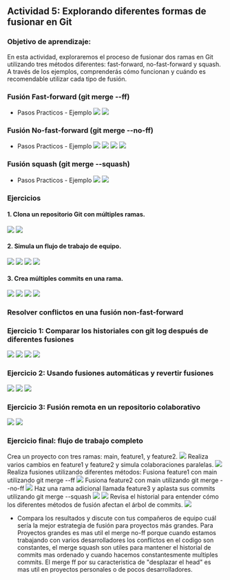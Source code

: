 ## **Actividad 5: Explorando diferentes formas de fusionar en Git**

### **Objetivo de aprendizaje:**  

En esta actividad, exploraremos el proceso de fusionar dos ramas en Git utilizando tres métodos diferentes: fast-forward, no-fast-forward y squash. A través de los ejemplos, comprenderás cómo funcionan y cuándo es recomendable utilizar cada tipo de fusión.

### Fusión Fast-forward (git merge --ff)
- Pasos Practicos - Ejemplo
![](imagenes/actividad5/EjemploFastForward1.PNG)
![](imagenes/actividad5/EjemploFastForward2.PNG)

### Fusión No-fast-forward (git merge --no-ff)
- Pasos Practicos - Ejemplo
![](imagenes/actividad5/EjemploNoFastForward1.PNG)
![](imagenes/actividad5/EjemploNoFastForward2.PNG)
![](imagenes/actividad5/EjemploNoFastForward3.PNG)
![](imagenes/actividad5/EjemploNoFastForward4.PNG)

### Fusión squash (git merge --squash)
- Pasos Practicos - Ejemplo
![](imagenes/actividad5/EjemploSquash1.PNG)
![](imagenes/actividad5/EjemploSquash2.PNG)

### Ejercicios
#### 1. Clona un repositorio Git con múltiples ramas.
![](imagenes/actividad5/e1_1.png)
![](imagenes/actividad5/e1_2.png)
#### 2. Simula un flujo de trabajo de equipo.
![](imagenes/actividad5/e2_1.png)
![](imagenes/actividad5/e2_2.png)
![](imagenes/actividad5/e2_3.png)
![](imagenes/actividad5/e2_4.png)
#### 3. Crea múltiples commits en una rama.
![](imagenes/actividad5/e3_1.png)
![](imagenes/actividad5/e3_2.png)
![](imagenes/actividad5/e3_3.png)
![](imagenes/actividad5/e3_4.png)

### Resolver conflictos en una fusión non-fast-forward

### Ejercicio 1: Comparar los historiales con git log después de diferentes fusiones
![](imagenes/actividad5/ejercicio1_1.PNG)
![](imagenes/actividad5/ejercicio1_2.PNG)
![](imagenes/actividad5/ejercicio1_3.PNG)
![](imagenes/actividad5/ejercicio1_4.PNG)
### Ejercicio 2: Usando fusiones automáticas y revertir fusiones
![](imagenes/actividad5/ejercicio2_1.png)
![](imagenes/actividad5/ejercicio2_2.png)
![](imagenes/actividad5/ejercicio2_3.png)
### Ejercicio 3: Fusión remota en un repositorio colaborativo
![](imagenes/actividad5/ejercicio3_1.png)
![](imagenes/actividad5/ejercicio3_2.png)
### Ejercicio final: flujo de trabajo completo
Crea un proyecto con tres ramas: main, feature1, y feature2.
![](imagenes/actividad5/ef1.png)
Realiza varios cambios en feature1 y feature2 y simula colaboraciones paralelas.
![](imagenes/actividad5/ef2.png)
Realiza fusiones utilizando diferentes métodos:
Fusiona feature1 con main utilizando git merge --ff
![](imagenes/actividad5/ef3.png)
Fusiona feature2 con main utilizando git merge --no-ff
![](imagenes/actividad5/ef4.png)
Haz una rama adicional llamada feature3 y aplasta sus commits utilizando git merge --squash
![](imagenes/actividad5/ef5.png)
![](imagenes/actividad5/ef6.png)
Revisa el historial para entender cómo los diferentes métodos de fusión afectan el árbol de commits.
![](imagenes/actividad5/ef7.png)
- Compara los resultados y discute con tus compañeros de equipo cuál sería la mejor estrategia de fusión para proyectos más grandes.
Para Proyectos grandes es mas util el merge no-ff porque cuando estamos trabajando con varios desarrolladores los conflictos en el codigo son constantes, el merge squash son utiles para mantener el historial de commits mas ordenado y cuando hacemos constantesmente multiples commits. El merge ff por su caracteristica de "desplazar el head" es mas util en proyectos personales o de pocos desarrolladores.